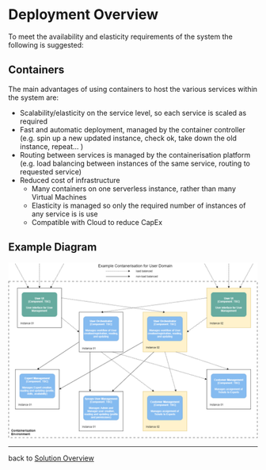 # Deployment Overview

To meet the availability and elasticity requirements of the system the following is suggested:

## Containers

The main advantages of using containers to host the various services within the system are:

- Scalability/elasticity on the service level, so each service is scaled as required
- Fast and automatic deployment, managed by the container controller (e.g. spin up a new updated instance, check ok, take down the old instance, repeat... )
- Routing between services is managed by the containerisation platform (e.g. load balancing between instances of the same service, routing to requested service)
- Reduced cost of infrastructure
  - Many containers on one serverless instance, rather than many Virtual Machines
  - Elasticity is managed so only the required number of instances of any service is is use
  - Compatible with Cloud to reduce CapEx



## Example Diagram

![Containerisation](images/Containerisation.png)

------

back to [Solution Overview](README.md)